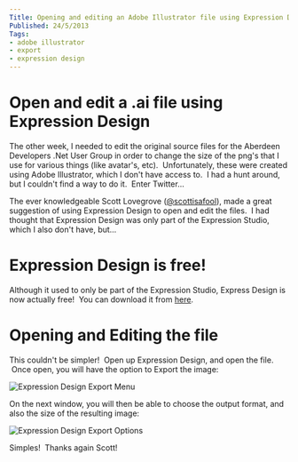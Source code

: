 ```yaml
---
Title: Opening and editing an Adobe Illustrator file using Expression Design
Published: 24/5/2013
Tags:
- adobe illustrator
- export
- expression design
---
```


# Open and edit a .ai file using Expression Design

The other week, I needed to edit the original source files for the Aberdeen Developers .Net User Group in order to change the size of the png's that I use for various things (like avatar's, etc).  Unfortunately, these were created using Adobe Illustrator, which I don't have access to.  I had a hunt around, but I couldn't find a way to do it.  Enter Twitter...

The ever knowledgeable Scott Lovegrove ([@scottisafool](https://twitter.com/scottisafool)), made a great suggestion of using Expression Design to open and edit the files.  I had thought that Expression Design was only part of the Expression Studio, which I also don't have, but...

# Expression Design is free!

Although it used to only be part of the Expression Studio, Express Design is now actually free!  You can download it from [here](http://www.microsoft.com/en-us/download/details.aspx?id=36180).

# Opening and Editing the file

This couldn't be simpler!  Open up Expression Design, and open the file.  Once open, you will have the option to Export the image:

![Expression Design Export Menu](https://gep13wpstorage.blob.core.windows.net/gep13/2013/5/24/Expression-Design-Export-Menu.png)

On the next window, you will then be able to choose the output format, and also the size of the resulting image:

![Expression Design Export Options](https://gep13wpstorage.blob.core.windows.net/gep13/2013/5/24/Expression-Design-Export-Options.png)

Simples!  Thanks again Scott!
